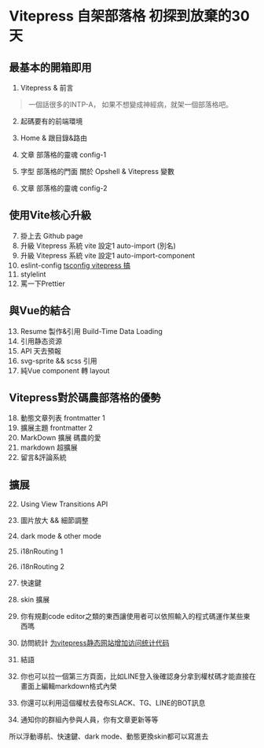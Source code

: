# Vitepress 自架部落格 初探到放棄的30天


## 最基本的開箱即用
1. Vitepress & 前言
> 一個話很多的INTP-A， 如果不想變成神經病，就架一個部落格吧。

2. 起碼要有的前端環境

3. Home & 跟目錄&路由
4. 文章 部落格的靈魂 config-1
5. 字型 部落格的門面 關於 Opshell & Vitepress 變數
6. 文章 部落格的靈魂 config-2

## 使用Vite核心升級
7. 掛上去 Github page
8. 升級 Vitepress 系統 vite 設定1 auto-import (別名)
9. 升級 Vitepress 系統 vite 設定1 auto-import-component
10. eslint-config [tsconfig vitepress 搞 ](https://juejin.cn/post/7385081262870888487)
11. stylelint
12. 罵一下Prettier

## 與Vue的結合
13. Resume 製作&引用 Build-Time Data Loading
14. 引用静态资源
15. API 天去預報
16. svg-sprite && scss 引用
17. 純Vue component 轉 layout

## Vitepress對於碼農部落格的優勢
18. 動態文章列表 frontmatter 1
19. 擴展主題 frontmatter 2
20. MarkDown 擴展 碼農的愛
21. markdown 超擴展
21. 留言&評論系統


## 擴展
22. Using View Transitions API
22. 圖片放大 && 細節調整
22. dark mode & other mode
23. i18nRouting 1
24. i18nRouting 2
25. 快速鍵
26. skin 擴展
27. 你有規劃code editor之類的東西讓使用者可以依照輸入的程式碼運作某些東西嗎
28. 訪問統計 [为vitepress静态网站增加访问统计代码](https://blog.csdn.net/hjingfeng/article/details/135763120)

30. 結語


31. 你也可以拉一個第三方頁面，比如LINE登入後確認身分拿到權杖碼才能直接在畫面上編輯markdown格式內榮
32. 你還可以利用這個權杖去發布SLACK、TG、LINE的BOT訊息
33. 通知你的群組內參與人員，你有文章更新等等



所以浮動導航、快速鍵、dark mode、動態更換skin都可以寫進去